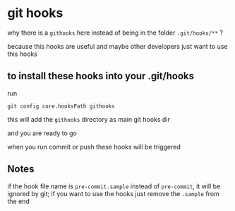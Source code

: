 

# git hooks
why there is a `githooks` here instead of being in the folder `.git/hooks/**` ?

because this hooks are useful and maybe other developers just want to use this hooks

## to install these hooks into your .git/hooks

run
```shell
git config core.hooksPath githooks
```
this will add the `githooks` directory as main git hooks dir

and you are ready to go

when you run commit or push these hooks will be triggered


## Notes
if the hook file name is `pre-commit.sample` instead of `pre-commit`, it will be ignored by git; if you want to use the hooks just remove the `.sample` from the end
